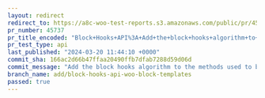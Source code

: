 ```yaml
---
layout: redirect
redirect_to: https://a8c-woo-test-reports.s3.amazonaws.com/public/pr/45737/api/index.html
pr_number: 45737
pr_title_encoded: "Block+Hooks+API%3A+Add+the+block+hooks+algorithm+to+Woo+templates"
pr_test_type: api
last_published: "2024-03-20 11:44:10 +0000"
commit_sha: 166ac2d66b47ffaa20490ffb7dfab7288d59d06d
commit_message: "Add the block hooks algorithm to the methods used to build Woo templates"
branch_name: add/block-hooks-api-woo-block-templates
passed: true
---
```

